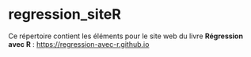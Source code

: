 # regression_siteR

Ce répertoire contient les éléments pour le site web du livre **Régression avec R** : <https://regression-avec-r.github.io>

